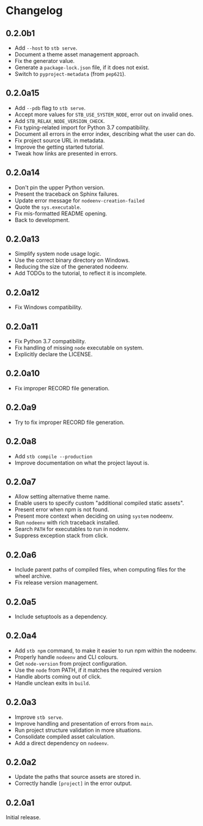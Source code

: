 # Changelog

## 0.2.0b1

- Add `--host` to `stb serve`.
- Document a theme asset management approach.
- Fix the generator value.
- Generate a `package-lock.json` file, if it does not exist.
- Switch to `pyproject-metadata` (from `pep621`).

## 0.2.0a15

- Add `--pdb` flag to `stb serve`.
- Accept more values for `STB_USE_SYSTEM_NODE`, error out on invalid ones.
- Add `STB_RELAX_NODE_VERSION_CHECK`.
- Fix typing-related import for Python 3.7 compatibility.
- Document all errors in the error index, describing what the user can do.
- Fix project source URL in metadata.
- Improve the getting started tutorial.
- Tweak how links are presented in errors.

## 0.2.0a14

- Don't pin the upper Python version.
- Present the traceback on Sphinx failures.
- Update error message for `nodeenv-creation-failed`
- Quote the `sys.executable`.
- Fix mis-formatted README opening.
- Back to development.

## 0.2.0a13

- Simplify system node usage logic.
- Use the correct binary directory on Windows.
- Reducing the size of the generated nodeenv.
- Add TODOs to the tutorial, to reflect it is incomplete.

## 0.2.0a12

- Fix Windows compatibility.

## 0.2.0a11

- Fix Python 3.7 compatibility.
- Fix handling of missing `node` executable on system.
- Explicitly declare the LICENSE.

## 0.2.0a10

- Fix improper RECORD file generation.

## 0.2.0a9

- Try to fix improper RECORD file generation.

## 0.2.0a8

- Add `stb compile --production`
- Improve documentation on what the project layout is.

## 0.2.0a7

- Allow setting alternative theme name.
- Enable users to specify custom "additional compiled static assets".
- Present error when npm is not found.
- Present more context when deciding on using `system` nodeenv.
- Run `nodeenv` with rich traceback installed.
- Search `PATH` for executables to run in nodenv.
- Suppress exception stack from click.

## 0.2.0a6

- Include parent paths of compiled files, when computing files for the wheel
  archive.
- Fix release version management.

## 0.2.0a5

- Include setuptools as a dependency.

## 0.2.0a4

- Add `stb npm` command, to make it easier to run npm within the nodeenv.
- Properly handle `nodeenv` and CLI colours.
- Get `node-version` from project configuration.
- Use the `node` from PATH, if it matches the required version
- Handle aborts coming out of click.
- Handle unclean exits in `build`.

## 0.2.0a3

- Improve `stb serve`.
- Improve handling and presentation of errors from `main`.
- Run project structure validation in more situations.
- Consolidate compiled asset calculation.
- Add a direct dependency on `nodeenv`.

## 0.2.0a2

- Update the paths that source assets are stored in.
- Correctly handle `[project]` in the error output.

## 0.2.0a1

Initial release.
